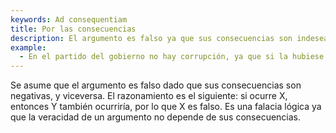 ```yaml
---
keywords: Ad consequentiam
title: Por las consecuencias
description: El argumento es falso ya que sus consecuencias son indeseables.
example:
  - En el partido del gobierno no hay corrupción, ya que si la hubiese no habría ganado las elecciones.
---
```

Se asume que el argumento es falso dado que sus consecuencias son negativas, y viceversa. El razonamiento es el siguiente: si ocurre X, entonces Y también ocurriría, por lo que X es falso. Es una falacia lógica ya que la veracidad de un argumento no depende de sus consecuencias.

